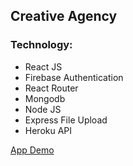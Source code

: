 ## Creative Agency

### Technology:

- React JS
- Firebase Authentication
- React Router
- Mongodb
- Node JS
- Express File Upload
- Heroku API

[App Demo](https://creative-agency-ea3df.firebaseapp.com/)
